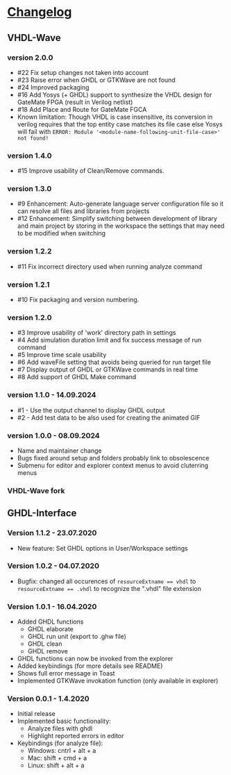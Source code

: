 # [Changelog](https://github.com/Giles314/vscode-vhdl-wave/releases)

## VHDL-Wave

### version 2.0.0

* #22 Fix setup changes not taken into account
* #23 Raise error when GHDL or GTKWave are not found
* #24 Improved packaging
* #16 Add Yosys (+ GHDL) support to synthesize the VHDL design for GateMate FPGA (result in Verilog netlist)
* #18 Add Place and Route for GateMate FGCA
* Known limitation: Though VHDL is case insensitive, its conversion in verilog requires that the top entity case matches its file case
  else Yosys will fail with ```ERROR: Module '<module-name-following-unit-file-case>' not found!```

### version 1.4.0

* #15 Improve usability of Clean/Remove commands.

### version 1.3.0

* #9 Enhancement: Auto-generate language server configuration file so it can resolve all files and libraries from projects
* #12 Enhancement: Simplify switching between development of library and main project by storing in the workspace the settings that may need to be modified when switching

### version 1.2.2

* #11 Fix incorrect directory used when running analyze command

### version 1.2.1

* #10 Fix packaging and version numbering.

### version 1.2.0

* #3 Improve usability of 'work' directory path in settings
* #4 Add simulation duration limit and fix success message of run command
* #5 Improve time scale usability
* #6 Add waveFile setting that avoids being queried for run target file
* #7 Display output of GHDL or GTKWave commands in real time
* #8 Add support of GHDL Make command

### version 1.1.0 - 14.09.2024

* #1 - Use the output channel to display GHDL output
* #2 - Add test data to be also used for creating the animated GIF

### version 1.0.0 - 08.09.2024

* Name and maintainer change
* Bugs fixed around setup and folders probably link to obsolescence
* Submenu for editor and explorer context menus to avoid cluterring menus

### VHDL-Wave fork

## GHDL-Interface

### Version 1.1.2 - 23.07.2020

* New feature: Set GHDL options in User/Workspace settings

### Version 1.0.2 - 04.07.2020

* Bugfix: changed all occurences of `resourceExtname == vhdl` to `resourceExtname == .vhdl` to recognize the ".vhdl" file extension

### Version 1.0.1 - 16.04.2020

* Added GHDL functions
  * GHDL elaborate
  * GHDL run unit (export to .ghw file)
  * GHDL clean
  * GHDL remove
* GHDL functions can now be invoked from the explorer
* Added keybindings (for more details see README)
* Shows full error message in Toast
* Implemented GTKWave invokation function (only available in explorer)

### Version 0.0.1 - 1.4.2020

* Initial release
* Implemented basic functionality:
  * Analyze files with ghdl
  * Highlight reported errors in editor
* Keybindings (for analyze file):  
  * Windows: cntrl + alt + a
  * Mac: shift + cmd + a
  * Linux: shift + alt + a
